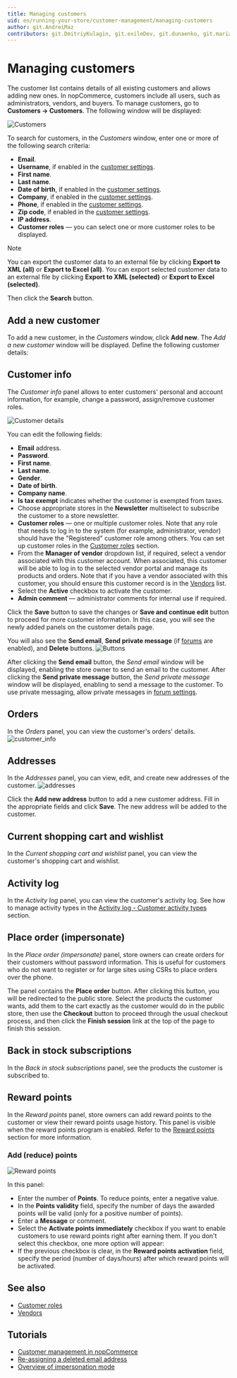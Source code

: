 ```yaml
---
title: Managing customers
uid: en/running-your-store/customer-management/managing-customers
author: git.AndreiMaz
contributors: git.DmitriyKulagin, git.exileDev, git.dunaenko, git.mariannk
---
```


# Managing customers

The customer list contains details of all existing customers and allows adding new ones. In nopCommerce, customers include all users, such as administrators, vendors, and buyers. To manage customers, go to **Customers → Customers**. The following window will be displayed:

![Customers](_static/managing-customers/customers.png)

To search for customers, in the *Customers* window, enter one or more of the following search criteria:

- **Email**.
- **Username**, if enabled in the [customer settings](xref:en/running-your-store/customer-management/customer-settings).
- **First name**.
- **Last name**.
- **Date of birth**, if enabled in the [customer settings](xref:en/running-your-store/customer-management/customer-settings).
- **Company**, if enabled in the [customer settings](xref:en/running-your-store/customer-management/customer-settings).
- **Phone**, if enabled in the [customer settings](xref:en/running-your-store/customer-management/customer-settings).
- **Zip code**, if enabled in the [customer settings](xref:en/running-your-store/customer-management/customer-settings).
- **IP address**.
- **Customer roles** — you can select one or more customer roles to be displayed.

> [!NOTE]
>
> You can export the customer data to an external file by clicking **Export to XML (all)** or **Export to Excel (all)**. You can export selected customer data to an external file by clicking **Export to XML (selected)** or **Export to Excel (selected)**.

Then click the **Search** button.

## Add a new customer

To add a new customer, in the *Customers* window, click **Add new**.
The *Add a new customer* window will be displayed. Define the following customer details:

## Customer info

The *Customer info* panel allows to enter customers' personal and account information, for example, change a password, assign/remove customer roles.

![Customer details](_static/managing-customers/add-new.jpg)

You can edit the following fields:

- **Email** address.
- **Password**.
- **First name**.
- **Last name**.
- **Gender**.
- **Date of birth**.
- **Company name**.
- **Is tax exempt** indicates whether the customer is exempted from taxes.
- Choose appropriate stores in the **Newsletter** multiselect to subscribe the customer to a store newsletter.
- **Customer roles** — one or multiple customer roles. Note that any role that needs to log in to the system (for example, administrator, vendor) should have the "Registered" customer role among others. You can set up customer roles in the [Customer roles](xref:en/running-your-store/customer-management/customer-roles) section.
- From the **Manager of vendor** dropdown list, if required, select a vendor associated with this customer account. When associated, this customer will be able to log in to the selected vendor portal and manage its products and orders. Note that if you have a vendor associated with this customer, you should ensure this customer record is in the [Vendors](xref:en/running-your-store/vendor-management) list.
- Select the **Active** checkbox to activate the customer.
- **Admin comment** — administrator comments for internal use if required.

Click the **Save** button to save the changes or **Save and continue edit** button to proceed for more customer information. In this case, you will see the newly added panels on the customer details page.

You will also see the **Send email**, **Send private message** (if [forums](xref:en/running-your-store/content-management/forums) are enabled), and **Delete** buttons.
![Buttons](_static/managing-customers/edit_customer_details.png)

After clicking the **Send email** button, the *Send email* window will be displayed, enabling the store owner to send an email to the customer. After clicking the **Send private message** button, the *Send private message* window will be displayed, enabling to send a message to the customer. To use private messaging, allow private messages in [forum settings](xref:en/running-your-store/content-management/forums).

## Orders

In the *Orders* panel, you can view the customer's orders' details.
![customer_info](_static/managing-customers/customer-orders.png)

## Addresses

In the *Addresses* panel, you can view, edit, and create new addresses of the customer.
![addresses](_static/managing-customers/customert-adresses.png)

Click the **Add new address** button to add a new customer address. Fill in the appropriate fields and click **Save**. The new address will be added to the customer.

## Current shopping cart and wishlist

In the *Current shopping cart and wishlist* panel, you can view the customer's shopping cart and wishlist.

## Activity log

In the *Activity log* panel, you can view the customer's activity log. See how to manage activity types in the [Activity log - Customer activity types](xref:en/running-your-store/customer-management/activity-log#customer-activity-types) section.

## Place order (impersonate)

In the *Place order (impersonate)* panel, store owners can create orders for their customers without password information. This is useful for customers who do not want to register or for large sites using CSRs to place orders over the phone.

The panel contains the **Place order** button. After clicking this button, you will be redirected to the public store. Select the products the customer wants, add them to the cart exactly as the customer would do in the public store, then use the **Checkout** button to proceed through the usual checkout process, and then click the **Finish session** link at the top of the page to finish this session.

## Back in stock subscriptions

In the *Back in stock subscriptions* panel, see the products the customer is subscribed to.

## Reward points

In the *Reward points* panel, store owners can add reward points to the customer or view their reward points usage history. This panel is visible when the reward points program is enabled. Refer to the [Reward points](xref:en/running-your-store/promotional-tools/reward-points) section for more information.

### Add (reduce) points

![Reward points](_static/managing-customers/customer-reward-points.png)

In this panel:

- Enter the number of **Points**. To reduce points, enter a negative value.
- In the **Points validity** field, specify the number of days the awarded points will be valid (only for a positive number of points).
- Enter a **Message** or comment.
- Select the **Activate points immediately** checkbox if you want to enable customers to use reward points right after earning them. If you don't select this checkbox, one more option will appear:
- If the previous checkbox is clear, in the **Reward points activation** field, specify the period (number of days/hours) after which reward points will be activated.

## See also

- [Customer roles](xref:en/running-your-store/customer-management/customer-roles)
- [Vendors](xref:en/running-your-store/vendor-management)

## Tutorials

- [Customer management in nopCommerce](https://www.youtube.com/watch?v=DOl-g-NNFEM&list=PLnL_aDfmRHwsbhj621A-RFb1KnzeFxYz4&index=1)
- [Re-assigning a deleted email address](https://www.youtube.com/watch?v=lqmrWJdXZEE&t=1s)
- [Overview of impersonation mode](https://www.youtube.com/watch?v=KQi-CDVawJ4)
